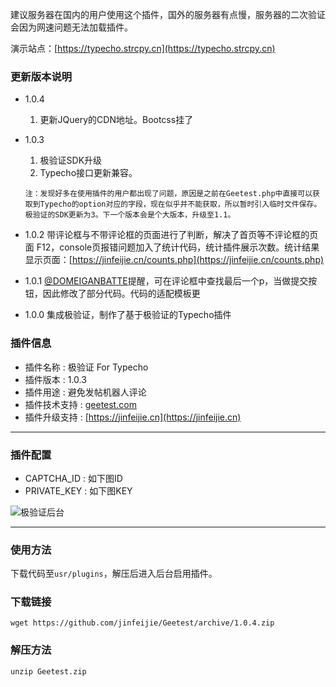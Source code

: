 建议服务器在国内的用户使用这个插件，国外的服务器有点慢，服务器的二次验证会因为网速问题无法加载插件。

演示站点：[https://typecho.strcpy.cn](https://typecho.strcpy.cn)

### 更新版本说明
 - 1.0.4
 	1. 更新JQuery的CDN地址。Bootcss挂了
 - 1.0.3
 	1. 极验证SDK升级
 	2. Typecho接口更新兼容。
 	
 	`注：发现好多在使用插件的用户都出现了问题，原因是之前在Geetest.php中直接可以获取到Typecho的option对应的字段，现在似乎并不能获取，所以暂时引入临时文件保存。极验证的SDK更新为3。下一个版本会是个大版本，升级至1.1。`
 
 - 1.0.2
	带评论框与不带评论框的页面进行了判断，解决了首页等不评论框的页面 F12，console页报错问题加入了统计代码，统计插件展示次数。统计结果显示页面：[https://jinfeijie.cn/counts.php](https://jinfeijie.cn/counts.php)

 - 1.0.1
	[@DOMEIGANBATTE](https://gfwboom.com/)提醒，可在评论框中查找最后一个p，当做提交按钮，因此修改了部分代码。代码的适配模板更

 - 1.0.0
	集成极验证，制作了基于极验证的Typecho插件


### 插件信息
* 插件名称 : 极验证 For Typecho
* 插件版本 : 1.0.3
* 插件用途 : 避免发帖机器人评论
* 插件技术支持 : [geetest.com](https://www.geetest.com/)
* 插件升级支持 : [https://jinfeijie.cn](https://jinfeijie.cn)

---

### 插件配置
* CAPTCHA_ID : 如下图ID
* PRIVATE_KEY : 如下图KEY

![极验证后台](https://static.jinfeijie.cn/wp-content/uploads/2018/02/22d1ccc3f1639d1dd82055511ba2ae03.png)

---

### 使用方法
下载代码至`usr/plugins`，解压后进入后台启用插件。

### 下载链接
`wget https://github.com/jinfeijie/Geetest/archive/1.0.4.zip`

### 解压方法
`unzip Geetest.zip`







